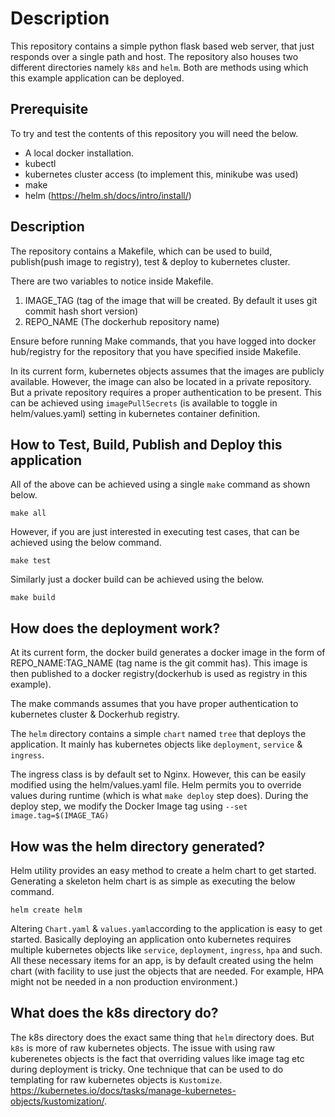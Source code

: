 # Description
This repository contains a simple python flask based web server, that just responds over a single path and host.  The repository also houses two different directories namely `k8s` and `helm`. Both are methods using which this example application can be deployed. 

## Prerequisite
To try and test the contents of this repository you will need the below.
- A local docker installation.
- kubectl
- kubernetes cluster access (to implement this, minikube was used)
- make
- helm (https://helm.sh/docs/intro/install/)

## Description
The repository contains a Makefile, which can be used to build, publish(push image to registry), test & deploy to kubernetes cluster.

There are two variables to notice inside Makefile.
1. IMAGE_TAG (tag of the image that will be created. By default it uses git commit hash short version)
2. REPO_NAME (The dockerhub repository name)

Ensure before running Make commands, that you have logged into docker hub/registry for the repository that you have specified inside Makefile.

In its current form, kubernetes objects assumes that the images are publicly available. However, the image can also be located in a private repository. But a private repository requires a proper authentication to be present. This can be achieved using `imagePullSecrets` (is available to toggle in helm/values.yaml) setting in kubernetes container definition. 

## How to Test, Build, Publish and Deploy this application
All of the above can be achieved using a single `make` command as shown below. 

```
make all
```
However, if you are just interested in executing test cases, that can be achieved using the below command. 
```
make test
```
Similarly just a docker build can be achieved using the below. 
```
make build
```
## How does the deployment work?
At its current form, the docker build generates a docker image in the form of REPO_NAME:TAG_NAME (tag name is the git commit has). This image is then published to a docker registry(dockerhub is used as registry in this example). 

The make commands assumes that you have proper authentication to kubernetes cluster & Dockerhub registry.

The `helm` directory contains a simple `chart` named `tree` that deploys the application. It mainly has kubernetes objects like `deployment`, `service` & `ingress`.

The ingress class is by default set to Nginx. However, this can be easily modified using the helm/values.yaml file.  Helm permits you to override values during runtime (which is what `make deploy` step does). During the deploy step, we modify the Docker Image tag using `--set image.tag=$(IMAGE_TAG)`

## How was the helm directory generated?
Helm utility provides an easy method to create a helm chart to get started. Generating a skeleton helm chart is as simple as executing the below command. 

```
helm create helm
```
Altering `Chart.yaml` & `values.yaml`according to the application is easy to get started. 
Basically deploying an application onto kubernetes requires multiple kubernetes objects like `service`, `deployment`, `ingress`, `hpa` and such. All these necessary items for an app, is by default created using the helm chart (with facility to use just the objects that are needed. For example, HPA might not be needed in a non production environment.)

## What does the k8s directory do?
The k8s directory does the exact same thing that `helm` directory does. But `k8s` is more of raw kubernetes objects. The issue with using raw kuberenetes objects is the fact that overriding values like image tag etc during deployment is tricky.  One technique that can be used to do templating for raw kubernetes objects is `Kustomize`. https://kubernetes.io/docs/tasks/manage-kubernetes-objects/kustomization/. 

